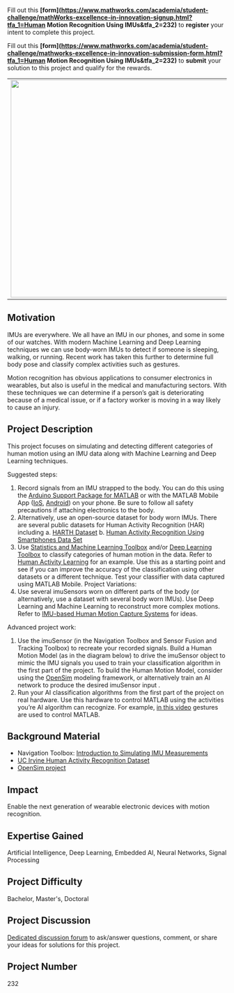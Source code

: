 Fill out this <strong>[form](https://www.mathworks.com/academia/student-challenge/mathWorks-excellence-in-innovation-signup.html?tfa_1=Human Motion Recognition Using IMUs&tfa_2=232)</strong> to **register** your intent to complete this project.

Fill out this <strong>[form](https://www.mathworks.com/academia/student-challenge/mathworks-excellence-in-innovation-submission-form.html?tfa_1=Human Motion Recognition Using IMUs&tfa_2=232)</strong> to **submit** your solution to this project and qualify for the rewards.

<table>
<td><img src="https://gist.githubusercontent.com/robertogl/e0115dc303472a9cfd52bbbc8edb7665/raw/motionRecognition.png"  width=500 /></td>
<td><p><h1>Human Motion Recognition Using IMUs </h1></p>
<p>Use Deep Learning and Inertial Measurement Units (IMU) data to recognize human activities and gestures.</p>
</table>

## Motivation

IMUs are everywhere. We all have an IMU in our phones, and some in some of our watches. 
With modern Machine Learning and Deep Learning techniques we can use body-worn IMUs to detect if someone is sleeping, walking, or running. Recent work has taken this further to determine full body pose and classify complex activities such as gestures.

Motion recognition has obvious applications to consumer electronics in wearables,  but also is useful in the medical and manufacturing sectors. With these techniques we can determine if a person’s gait is deteriorating because of a medical issue, or if a factory worker is moving in a way likely to cause an injury.


## Project Description

This project focuses on simulating and detecting different categories of human motion using an IMU data along with Machine Learning and Deep Learning techniques. 

Suggested steps:
1.	Record signals from an IMU strapped to the body. You can do this using the [Arduino Support Package for MATLAB](https://www.mathworks.com/hardware-support/arduino-matlab.html) or with the MATLAB Mobile App ([IoS](https://apps.apple.com/us/app/matlab-mobile/id370976661), [Android](https://play.google.com/store/apps/details?id=com.mathworks.matlabmobile&amp;hl=en_US&amp;gl=US)) on your phone. Be sure to follow all safety precautions if attaching electronics to the body.
2.	Alternatively, use an open-source dataset  for body worn IMUs. There are several public datasets for Human Activity Recognition (HAR) including
a.	[HARTH Dataset](https://github.com/ntnu-ai-lab/harth-ml-experiments)
b.	[Human Activity Recognition Using Smartphones Data Set](https://archive.ics.uci.edu/ml/datasets/human+activity+recognition+using+smartphones)
3.	Use [Statistics and Machine Learning Toolbox]() and/or [Deep Learning Toolbox]() to classify categories of human motion in the data. Refer to [Human Activity Learning](https://www.mathworks.com/matlabcentral/mlc-downloads/downloads/submissions/50232/versions/9/previews/MachineLearningMadeEasy_FEX/HumanActivity/html/Human_Activity_Learning.html) for an example. Use this as a starting point and see if you can improve the accuracy of the classification using other datasets or a different technique. Test your classifier with data captured using MATLAB Mobile.
Project Variations:
1.	Use several imuSensors worn on different parts of the body (or alternatively, use a dataset with several  body worn IMUs). Use Deep Learning and Machine Learning to reconstruct more complex motions. Refer to [IMU-based Human Motion Capture Systems](https://ps.is.mpg.de/research_projects/imu-mocap) for ideas. 


Advanced project work:
1.	Use the imuSensor (in the Navigation Toolbox and Sensor Fusion and Tracking Toolbox) to recreate your recorded signals. Build a Human Motion Model (as in the diagram below) to drive the imuSensor object to mimic the IMU signals you used to train your classification algorithm in the first part of the project. To build the Human Motion Model, consider using the [OpenSim](https://simtk.org/projects/opensim/)  modeling framework, or alternatively train an AI network to produce the desired imuSensor input . 
2.	Run your AI classification algorithms from the first part of the project on real hardware. Use this hardware to control MATLAB using the activities you’re AI algorithm can recognize. For example, [in this video](https://www.youtube.com/watch?v=RlomRYsP7Rg&gt;) gestures are used to control MATLAB. 

## Background Material

-  Navigation Toolbox: [Introduction to Simulating IMU Measurements](https://www.mathworks.com/help/nav/ug/introduction-to-simulating-imu-measurements.html)
-  [UC Irvine Human Activity Recognition Dataset](https://archive.ics.uci.edu/ml/datasets/human+activity+recognition+using+smartphones)
- [OpenSim project](https://simtk.org/projects/opensim/)


## Impact

Enable the next generation of wearable electronic devices with motion recognition. 

## Expertise Gained 

Artificial Intelligence, Deep Learning, Embedded AI, Neural Networks, Signal Processing

## Project Difficulty

Bachelor, Master's, Doctoral

## Project Discussion

[Dedicated discussion forum](https://github.com/mathworks/MathWorks-Excellence-in-Innovation/discussions/66) to ask/answer questions, comment, or share your ideas for solutions for this project.

## Project Number

232
